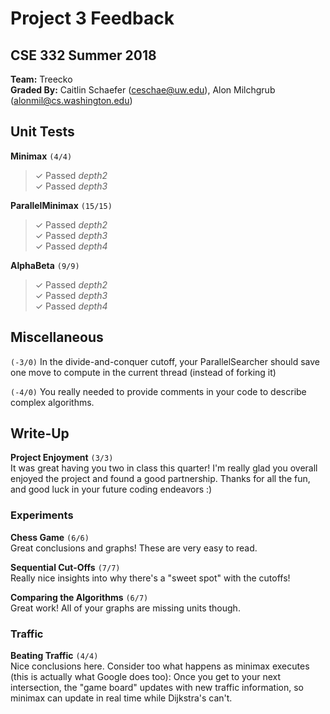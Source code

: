 # Project 3 Feedback #
## CSE 332 Summer 2018 ##

**Team:** Treecko <br />
**Graded By:** Caitlin Schaefer (ceschae@uw.edu), Alon Milchgrub (alonmil@cs.washington.edu) <br>

## Unit Tests ##

**Minimax**  `(4/4)`
> ✓ Passed *depth2* <br>
> ✓ Passed *depth3* <br>

**ParallelMinimax**  `(15/15)`
> ✓ Passed *depth2* <br>
> ✓ Passed *depth3* <br>
> ✓ Passed *depth4* <br>

**AlphaBeta**  `(9/9)`
> ✓ Passed *depth2* <br>
> ✓ Passed *depth3* <br>
> ✓ Passed *depth4* <br>

## Miscellaneous ##

`(-3/0)` In the divide-and-conquer cutoff, your ParallelSearcher should save one move to compute in the current thread (instead of forking it) 

`(-4/0)` You really needed to provide comments in your code to describe complex algorithms.

## Write-Up ##

**Project Enjoyment**
`(3/3)`<br>
It was great having you two in class this quarter! I'm really glad you overall enjoyed the project and found a good partnership. Thanks for all the fun, and good luck in your future coding endeavors :) 

### Experiments ###

**Chess Game**
`(6/6)`<br>
Great conclusions and graphs! These are very easy to read. 

**Sequential Cut-Offs**
`(7/7)`<br>
Really nice insights into why there's a "sweet spot" with the cutoffs!

**Comparing the Algorithms**
`(6/7)`<br>
Great work! All of your graphs are missing units though.

### Traffic ###

**Beating Traffic**
`(4/4)`<br>
Nice conclusions here. Consider too what happens as minimax executes (this is actually what Google does too): Once you get to your next intersection, the "game board" updates with new traffic information, so minimax can update in real time while Dijkstra's can't.